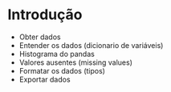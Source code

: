 # Introdução

* Obter dados
* Entender os dados (dicionario de variáveis)
* Histograma do pandas
* Valores ausentes (missing values)
* Formatar os dados (tipos)
* Exportar dados
